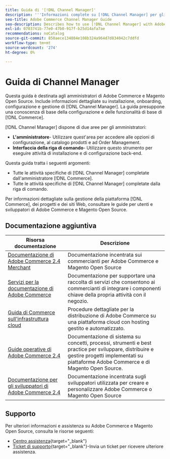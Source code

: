 ```yaml
---
title: Guida di '[!DNL Channel Manager]'
description: '''Informazioni complete su [!DNL Channel Manager] per gli amministratori di Adobe Commerce e di Magento Open Source, incluse l''installazione e l''onboarding.'''
seo-title: Adobe Commerce Channel Manager Guide
seo-description: Describes how to use [!DNL Channel Manager] with Adobe Commerce or Magento Open Source.
exl-id: 0703741b-77e0-47b0-917f-b25d14afa7ae
recommendations: noCatalog
source-git-commit: 850aece134084e108b324a964d7d834042c7ddfd
workflow-type: tm+mt
source-wordcount: '274'
ht-degree: 0%

---
```



# Guida di Channel Manager

Questa guida è destinata agli amministratori di Adobe Commerce e Magento Open Source. Include informazioni dettagliate su installazione, onboarding, configurazione e gestione di [!DNL Channel Manager]. La guida presuppone una conoscenza di base della configurazione e delle funzionalità di base di [!DNL Commerce].

[!DNL Channel Manager] dispone di due aree per gli amministratori:

* **L&#39;amministratore**- Utilizzare quest&#39;area per accedere alle opzioni di configurazione, al catalogo prodotti e ad Order Management.
* **Interfaccia della riga di comando**- Utilizzare questo strumento per eseguire attività di installazione e di configurazione back-end.

Questa guida tratta i seguenti argomenti:

* Tutte le attività specifiche di [!DNL Channel Manager] completate dall&#39;amministratore [!DNL Commerce].
* Tutte le attività specifiche di [!DNL Channel Manager] completate dalla riga di comando.

Per informazioni dettagliate sulla gestione della piattaforma [!DNL Commerce], dei progetti e dei siti Web, consultare le guide per utenti e sviluppatori di Adobe Commerce e Magento Open Source.

## Documentazione aggiuntiva


| Risorsa documentazione | Descrizione |
|---------------------------------------------------------------------------------------------------------------------------------------|----------------------------------------------------------------------------------------------------------------------------------------------------------------------------------------|
| [Documentazione di Adobe Commerce 2.4 Merchant](https://experienceleague.adobe.com/docs/commerce-admin/user-guides/home.html) | Documentazione incentrata sui commercianti per Adobe Commerce e Magento Open Source |
| [Servizi per la documentazione di Adobe Commerce](https://experienceleague.adobe.com/docs/commerce-merchant-services/user-guides/home.html) | Documentazione per supportare una raccolta di servizi che consentono ai commercianti di integrare i componenti chiave della propria attività con il negozio. |
| [Guida di Commerce sull&#39;infrastruttura cloud](https://experienceleague.adobe.com/docs/commerce-cloud-service/user-guide/overview.html) | Procedure dettagliate per la distribuzione di Adobe Commerce su una piattaforma cloud con hosting gestito e automatizzato. |
| [Guide operative di Adobe Commerce 2.4](https://experienceleague.adobe.com/docs/commerce-operations/operational-guides/home.html) | Documentazione di sistema su concetti, processi, strumenti e best practice per sviluppare, distribuire e gestire progetti implementati su piattaforme Adobe Commerce e di Magento Open Source. |
| [Documentazione per gli sviluppatori di Adobe Commerce 2.4](https://developer.adobe.com/commerce/docs) | Documentazione incentrata sugli sviluppatori utilizzata per creare e personalizzare Adobe Commerce o Magento Open Source |

## Supporto

Per ulteriori informazioni e assistenza su Adobe Commerce e Magento Open Source, consulta le risorse seguenti:

* [Centro assistenza](https://support.magento.com/hc/en-us){target="_blank"}
* [Ticket di supporto](https://support.magento.com/hc/en-us/articles/360000913794#submit-ticket){target="_blank"}-Invia un ticket per ricevere ulteriore assistenza.
